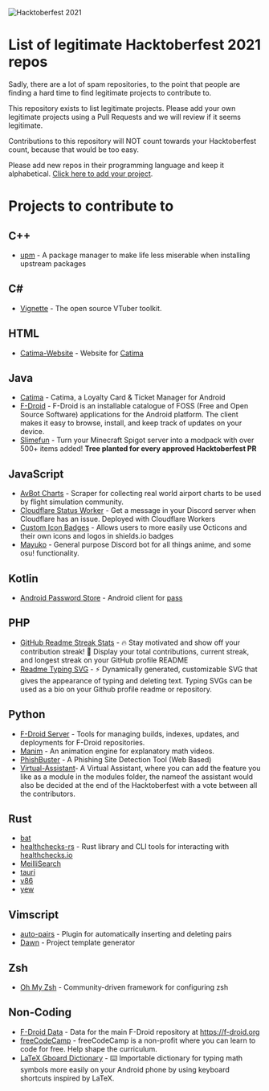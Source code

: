 ![Hacktoberfest 2021](https://hacktoberfest.digitalocean.com/_nuxt/img/logo-hacktoberfest-full.f42e3b1.svg)

# List of legitimate Hacktoberfest 2021 repos

Sadly, there are a lot of spam repositories, to the point that people are finding a hard time to find legitimate projects to contribute to.

This repository exists to list legitimate projects. Please add your own legitimate projects using a Pull Requests and we will review if it seems legitimate.

Contributions to this repository will NOT count towards your Hacktoberfest count, because that would be too easy.

Please add new repos in their programming language and keep it alphabetical. [Click here to add your project](https://github.com/TheLastProject/Hacktoberfest-2021-legit/edit/main/README.md).

# Projects to contribute to

## C++
 - [upm](https://github.com/LunarWatcher/upm) - A package manager to make life less miserable when installing upstream packages

## C#
- [Vignette](https://github.com/vignetteapp/vignette) - The open source VTuber toolkit.

## HTML
- [Catima-Website](https://github.com/TheLastProject/Catima-Website) - Website for [Catima](https://github.com/TheLastProject/Catima)

## Java
- [Catima](https://github.com/TheLastProject/Catima) -  Catima, a Loyalty Card & Ticket Manager for Android
- [F-Droid](https://gitlab.com/fdroid/fdroidclient) - F-Droid is an installable catalogue of FOSS (Free and Open Source Software) applications for the Android platform. The client makes it easy to browse, install, and keep track of updates on your device.
- [Slimefun](https://github.com/Slimefun/Slimefun4)  - Turn your Minecraft Spigot server into a modpack with over 500+ items added! **Tree planted for every approved Hacktoberfest PR**

## JavaScript
- [AvBot Charts](https://github.com/drph4nt0m/avbot-charts) - Scraper for collecting real world airport charts to be used by flight simulation community.
- [Cloudflare Status Worker](https://github.com/WalshyDev/cf-status-worker) - Get a message in your Discord server when Cloudflare has an issue. Deployed with Cloudflare Workers
- [Custom Icon Badges](https://github.com/DenverCoder1/custom-icon-badges) - Allows users to more easily use Octicons and their own icons and logos in shields.io badges
- [Mayuko](https://github.com/mayukobot/mayuko-js) - General purpose Discord bot for all things anime, and some osu! functionality.

## Kotlin
- [Android Password Store](https://github.com/Android-Password-Store/Android-Password-Store) - Android client for [pass](https://passwordstore.org)

## PHP
- [GitHub Readme Streak Stats](https://github.com/DenverCoder1/github-readme-streak-stats) - 🔥 Stay motivated and show off your contribution streak! 🌟 Display your total contributions, current streak, and longest streak on your GitHub profile README
- [Readme Typing SVG](https://github.com/DenverCoder1/readme-typing-svg) - ⚡ Dynamically generated, customizable SVG that gives the appearance of typing and deleting text. Typing SVGs can be used as a bio on your Github profile readme or repository.

## Python
- [F-Droid Server](https://gitlab.com/fdroid/fdroidserver/) - Tools for managing builds, indexes, updates, and deployments for F-Droid repositories.
- [Manim](https://github.com/ManimCommunity/manim) - An animation engine for explanatory math videos.
- [PhishBuster](https://github.com/VFXGamer/PhishBuster) - A Phishing Site Detection Tool (Web Based)
- [Virtual-Assistant](https://github.com/Veershah26/virtual-assistant)- A Virtual Assistant, where you can add the feature you like as a module in the modules folder, the nameof the assistant would also be decided at the end of the Hacktoberfest with a vote between all the contributors. 
 
## Rust
- [bat](https://github.com/sharkdp/bat)
- [healthchecks-rs](https://github.com/msfjarvis/healthchecks-rs) - Rust library and CLI tools for interacting with [healthchecks.io](https://healthchecks.io)
- [MeilliSearch](https://github.com/meilisearch/MeiliSearch)
- [tauri](https://github.com/tauri-apps/tauri)
- [v86](https://github.com/copy/v86)
- [yew](https://github.com/yewstack/yew)

## Vimscript
 - [auto-pairs](https://github.com/LunarWatcher/auto-pairs) - Plugin for automatically inserting and deleting pairs
 - [Dawn](https://github.com/LunarWatcher/Dawn) - Project template generator

## Zsh
 - [Oh My Zsh](https://github.com/ohmyzsh/ohmyzsh/) - Community-driven framework for configuring zsh

## Non-Coding
- [F-Droid Data](https://gitlab.com/fdroid/fdroiddata) - Data for the main F-Droid repository at https://f-droid.org
- [freeCodeCamp](https://github.com/freeCodeCamp/freeCodeCamp) - freeCodeCamp is a non-profit where you can learn to code for free. Help shape the curriculum.
- [LaTeX Gboard Dictionary](https://github.com/DenverCoder1/LaTeX-Gboard-Dictionary) - ⌨️ Importable dictionary for typing math symbols more easily on your Android phone by using keyboard shortcuts inspired by LaTeX.
